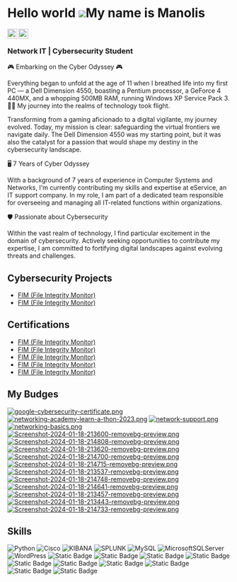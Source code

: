 Hello world ![](https://user-images.githubusercontent.com/18350557/176309783-0785949b-9127-417c-8b55-ab5a4333674e.gif)My name is Manolis
===============================================================================================================================

[<img align="left" alt="JoshMadakor | LinkedIn" width="22px" src="https://cdn.jsdelivr.net/npm/simple-icons@v3/icons/linkedin.svg" />][linkedin]
[<img align="left" alt="JoshMadakor | Instagram" width="22px" src="https://cdn.jsdelivr.net/npm/simple-icons@v3/icons/instagram.svg" />][instagram]

[instagram]: https://www.instagram.com/manolis.atsas
[linkedin]: https://linkedin.com/in/manolis-atsas
<br/>


<h3>Network IT | Cybersecurity Student</h3>
🎮 Embarking on the Cyber Odyssey 🎮

Everything began to unfold at the age of 11 when I breathed life into my first PC — a Dell Dimension 4550, boasting a Pentium processor, a GeForce 4 440MX, and a whopping 500MB RAM, running Windows XP Service Pack 3. 🚀🚀 My journey into the realms of technology took flight.

Transforming from a gaming aficionado to a digital vigilante, my journey evolved. Today, my mission is clear: safeguarding the virtual frontiers we navigate daily. The Dell Dimension 4550 was my starting point, but it was also the catalyst for a passion that would shape my destiny in the cybersecurity landscape.

🖥️ 7 Years of Cyber Odyssey

With a background of 7 years of experience in Computer Systems and Networks, I'm currently contributing my skills and expertise at eService, an IT support company. In my role, I am part of a dedicated team responsible for overseeing and managing all IT-related functions within organizations.

🛡️ Passionate about Cybersecurity

Within the vast realm of technology, I find particular excitement in the domain of cybersecurity. Actively seeking opportunities to contribute my expertise, I am committed to fortifying digital landscapes against evolving threats and challenges.

<h2>Cybersecurity Projects</h2>

  - [FIM (File Integrity Monitor)](https://github.com/joshmadakor1/PowerShell-Integrity-FIM)
  - [FIM (File Integrity Monitor)](https://github.com/joshmadakor1/PowerShell-Integrity-FIM)


<h2>Certifications</h2>
 
 - [FIM (File Integrity Monitor)](https://github.com/joshmadakor1/PowerShell-Integrity-FIM)
  - [FIM (File Integrity Monitor)](https://github.com/joshmadakor1/PowerShell-Integrity-FIM)
  - [FIM (File Integrity Monitor)](https://github.com/joshmadakor1/PowerShell-Integrity-FIM)
  - [FIM (File Integrity Monitor)](https://github.com/joshmadakor1/PowerShell-Integrity-FIM)
  - [FIM (File Integrity Monitor)](https://github.com/joshmadakor1/PowerShell-Integrity-FIM)

<h2>My Budges</h2>

[![google-cybersecurity-certificate.png](https://i.postimg.cc/rFT2D51D/google-cybersecurity-certificate.png)](https://www.credly.com/badges/10adc208-de13-4b5d-88f4-a3c0f5053d58)
[![networking-academy-learn-a-thon-2023.png](https://i.postimg.cc/vBmdZyf3/networking-academy-learn-a-thon-2023.png)](https://www.credly.com/badges/4ce417c4-b98e-4f8c-a221-aa2c50e62f6d)
[![network-support.png](https://i.postimg.cc/QN5Xz8Nr/network-support.png)](https://www.credly.com/badges/24c286c0-f8cd-442f-accb-cd52ed628d8f)
[![networking-basics.png](https://i.postimg.cc/xTKWvqfc/networking-basics.png)](https://www.credly.com/badges/df72e907-2932-48e2-bf14-79944f2cb961)
[![Screenshot-2024-01-18-213600-removebg-preview.png](https://i.postimg.cc/fLRmHKgq/Screenshot-2024-01-18-213600-removebg-preview.png)](https://tryhackme.com/manolis25/badges/terminaled)
[![Screenshot-2024-01-18-214808-removebg-preview.png](https://i.postimg.cc/rmXB6frj/Screenshot-2024-01-18-214808-removebg-preview.png)](https://tryhackme.com/manolis25/badges/wireshark)
[![Screenshot-2024-01-18-213620-removebg-preview.png](https://i.postimg.cc/VvRv0rwy/Screenshot-2024-01-18-213620-removebg-preview.png)](https://tryhackme.com/manolis25/badges/metasploitable)
[![Screenshot-2024-01-18-214700-removebg-preview.png](https://i.postimg.cc/NMZS8pgm/Screenshot-2024-01-18-214700-removebg-preview.png)](https://tryhackme.com/manolis25/badges/owasp-10)
[![Screenshot-2024-01-18-214715-removebg-preview.png](https://i.postimg.cc/YCwkBqBY/Screenshot-2024-01-18-214715-removebg-preview.png)](https://tryhackme.com/manolis25/badges/phishing)
[![Screenshot-2024-01-18-213537-removebg-preview.png](https://i.postimg.cc/gkycJ6DN/Screenshot-2024-01-18-213537-removebg-preview.png)](https://tryhackme.com/manolis25/badges/world-wide-web)
[![Screenshot-2024-01-18-214748-removebg-preview.png](https://i.postimg.cc/BbK6NY20/Screenshot-2024-01-18-214748-removebg-preview.png)](https://tryhackme.com/manolis25/badges/web-fund)
[![Screenshot-2024-01-18-214641-removebg-preview.png](https://i.postimg.cc/SQfxrv2m/Screenshot-2024-01-18-214641-removebg-preview.png)](https://tryhackme.com/manolis25/badges/network-fundamentals)
[![Screenshot-2024-01-18-213457-removebg-preview.png](https://i.postimg.cc/mZPGcpYd/Screenshot-2024-01-18-213457-removebg-preview.png)](https://tryhackme.com/manolis25/badges/hash-cracker)
[![Screenshot-2024-01-18-213443-removebg-preview.png](https://i.postimg.cc/FRgk0sX4/Screenshot-2024-01-18-213443-removebg-preview.png)](https://tryhackme.com/manolis25/badges/blue)
[![Screenshot-2024-01-18-214733-removebg-preview.png](https://i.postimg.cc/3xvRgJ2c/Screenshot-2024-01-18-214733-removebg-preview.png)](https://tryhackme.com/manolis25/badges/30-day-streak)





<h2>Skills</h2>

![Python](https://img.shields.io/badge/python-3670A0?style=for-the-badge&logo=python&logoColor=ffdd54)  ![Cisco](https://img.shields.io/badge/cisco-%23049fd9.svg?style=for-the-badge&logo=cisco&logoColor=black) ![KIBANA](https://img.shields.io/badge/kibana-005571.svg?style=for-the-badge&logo=kibana&logoColor=white&color=%23005571) ![SPLUNK](https://img.shields.io/badge/splunk-000000.svg?style=for-the-badge&logo=splunk&color=%23000000) ![MySQL](https://img.shields.io/badge/mysql-%2300000f.svg?style=for-the-badge&logo=mysql&logoColor=white) ![MicrosoftSQLServer](https://img.shields.io/badge/Microsoft%20SQL%20Server-CC2927?style=for-the-badge&logo=microsoft%20sql%20server&logoColor=white) ![WordPress](https://img.shields.io/badge/WordPress-%23117AC9.svg?style=for-the-badge&logo=WordPress&logoColor=white) 
![Static Badge](https://img.shields.io/badge/windows-defender-blue)
![Static Badge](https://img.shields.io/badge/linux--orange)
![Static Badge](https://img.shields.io/badge/TCP%2FIP%20--green)
![Static Badge](https://img.shields.io/badge/HTTP%2FS%20--green)
![Static Badge](https://img.shields.io/badge/Pf-sense-blue)
![Static Badge](https://img.shields.io/badge/Active-Directory-blue)
![Static Badge](https://img.shields.io/badge/Vms--blue)
![Static Badge](https://img.shields.io/badge/Windows-Firewall-blue)
![Static Badge](https://img.shields.io/badge/kali-linux-red)
![Static Badge](https://img.shields.io/badge/Wireshark--blue)



